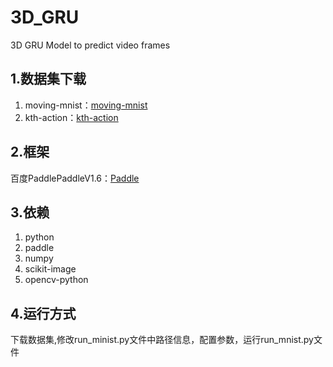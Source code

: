 # 3D_GRU
 3D GRU Model to predict video frames

## 1.数据集下载
1. moving-mnist：[moving-mnist](https://aistudio.baidu.com/aistudio/datasetDetail/18733)
2. kth-action：[kth-action](https://aistudio.baidu.com/aistudio/datasetDetail/18582)

## 2.框架
百度PaddlePaddleV1.6：[Paddle](https://www.paddlepaddle.org.cn/)

## 3.依赖
1. python
2. paddle
3. numpy
4. scikit-image
5. opencv-python

## 4.运行方式
下载数据集,修改run_minist.py文件中路径信息，配置参数，运行run_mnist.py文件
